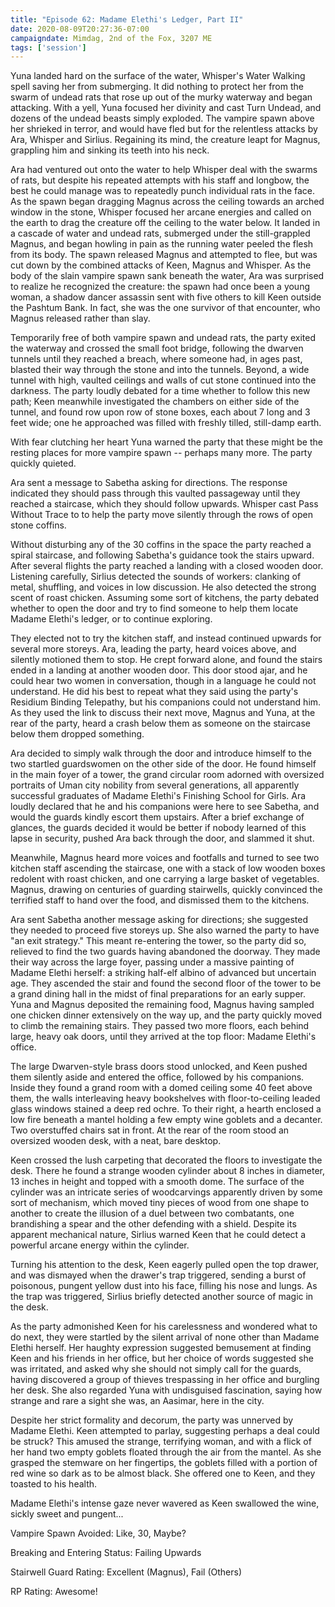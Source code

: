 ```yaml
---
title: "Episode 62: Madame Elethi's Ledger, Part II"
date: 2020-08-09T20:27:36-07:00
campaigndate: Mimdag, 2nd of the Fox, 3207 ME
tags: ['session']
---
```


Yuna landed hard on the surface of the water, Whisper's Water Walking spell saving her from
submerging. It did nothing to protect her from the swarm of undead rats that rose up out of the
murky waterway and began attacking. With a yell, Yuna focused her divinity and cast Turn Undead,
and dozens of the undead beasts simply exploded. The vampire spawn above her shrieked in terror, and
would have fled but for the relentless attacks by Ara, Whisper and Sirlius. Regaining its mind, the
creature leapt for Magnus, grappling him and sinking its teeth into his neck.

Ara had ventured out onto the water to help Whisper deal with the swarms of rats, but despite his
repeated attempts with his staff and longbow, the best he could manage was to repeatedly punch
individual rats in the face. As the spawn began dragging Magnus across the ceiling towards an arched
window in the stone, Whisper focused her arcane energies and called on the earth to drag the
creature off the ceiling to the water below. It landed in a cascade of water and undead rats,
submerged under the still-grappled Magnus, and began howling in pain as the running water peeled the
flesh from its body. The spawn released Magnus and attempted to flee, but was cut down by the
combined attacks of Keen, Magnus and Whisper. As the body of the slain vampire spawn sank beneath
the water, Ara was surprised to realize he recognized the creature: the spawn had once been a young
woman, a shadow dancer assassin sent with five others to kill Keen outside the Pashtum Bank. In
fact, she was the one survivor of that encounter, who Magnus released rather than slay.

Temporarily free of both vampire spawn and undead rats, the party exited the waterway and crossed
the small foot bridge, following the dwarven tunnels until they reached a breach, where someone had,
in ages past, blasted their way through the stone and into the tunnels. Beyond, a wide tunnel with
high, vaulted ceilings and walls of cut stone continued into the darkness. The party loudly debated
for a time whether to follow this new path; Keen meanwhile investigated the chambers on either side
of the tunnel, and found row upon row of stone boxes, each about 7 long and 3 feet wide; one he
approached was filled with freshly tilled, still-damp earth. 

With fear clutching her heart Yuna warned the party that these might be the resting places for more
vampire spawn -- perhaps many more. The party quickly quieted.

Ara sent a message to Sabetha asking for directions. The response indicated they should pass through
this vaulted passageway until they reached a staircase, which they should follow upwards. Whisper
cast Pass Without Trace to to help the party move silently through the rows of open stone coffins.

Without disturbing any of the 30 coffins in the space the party reached a spiral staircase, and
following Sabetha's guidance took the stairs upward. After several flights the party reached a
landing with a closed wooden door. Listening carefully, Sirlius detected the sounds of workers:
clanking of metal, shuffling, and voices in low discussion. He also detected the strong scent of
roast chicken. Assuming some sort of kitchens, the party debated whether to open the door and try to
find someone to help them locate Madame Elethi's ledger, or to continue exploring.

They elected not to try the kitchen staff, and instead continued upwards for several more storeys.
Ara, leading the party, heard voices above, and silently motioned them to stop. He crept forward
alone, and found the stairs ended in a landing at another wooden door. This door stood ajar, and he
could hear two women in conversation, though in a language he could not understand. He did his best
to repeat what they said using the party's Residium Binding Telepathy, but his companions could not
understand him. As they used the link to discuss their next move, Magnus and Yuna, at the rear of
the party, heard a crash below them as someone on the staircase below them dropped something.

Ara decided to simply walk through the door and introduce himself to the two startled guardswomen on
the other side of the door. He found himself in the main foyer of a tower, the grand circular room
adorned with oversized portraits of Uman city nobility from several generations, all apparently
successful graduates of Madame Elethi's Finishing School for Girls. Ara loudly declared that he and
his companions were here to see Sabetha, and would the guards kindly escort them upstairs. After a
brief exchange of glances, the guards decided it would be better if nobody learned of this lapse in
security, pushed Ara back through the door, and slammed it shut.

Meanwhile, Magnus heard more voices and footfalls and turned to see two kitchen staff ascending the
staircase, one with a stack of low wooden boxes redolent with roast chicken, and one carrying a
large basket of vegetables. Magnus, drawing on centuries of guarding stairwells, quickly convinced
the terrified staff to hand over the food, and dismissed them to the kitchens.

Ara sent Sabetha another message asking for directions; she suggested they needed to proceed five
storeys up. She also warned the party to have "an exit strategy." This meant re-entering the tower,
so the party did so, relieved to find the two guards having abandoned the doorway. They made their
way across the large foyer, passing under a massive painting of Madame Elethi herself: a striking
half-elf albino of advanced but uncertain age. They ascended the stair and found the second floor of
the tower to be a grand dining hall in the midst of final preparations for an early supper. Yuna and
Magnus deposited the remaining food, Magnus having sampled one chicken dinner extensively on the way
up, and the party quickly moved to climb the remaining stairs. They passed two more floors, each
behind large, heavy oak doors, until they arrived at the top floor: Madame Elethi's office.

The large Dwarven-style brass doors stood unlocked, and Keen pushed them silently aside and entered
the office, followed by his companions. Inside they found a grand room with a domed ceiling some 40
feet above them, the walls interleaving heavy bookshelves with floor-to-ceiling leaded glass windows
stained a deep red ochre. To their right, a hearth enclosed a low fire beneath a mantel holding a
few empty wine goblets and a decanter. Two overstuffed chairs sat in front. At the rear of the room
stood an oversized wooden desk, with a neat, bare desktop.

Keen crossed the lush carpeting that decorated the floors to investigate the desk. There he found a
strange wooden cylinder about 8 inches in diameter, 13 inches in height and topped with a smooth
dome. The surface of the cylinder was an intricate series of woodcarvings apparently driven by some
sort of mechanism, which moved tiny pieces of wood from one shape to another to create the illusion
of a duel between two combatants, one brandishing a spear and the other defending with a shield.
Despite its apparent mechanical nature, Sirlius warned Keen that he could detect a powerful arcane
energy within the cylinder.

Turning his attention to the desk, Keen eagerly pulled open the top drawer, and was dismayed when
the drawer's trap triggered, sending a burst of poisonous, pungent yellow dust into his face,
filling his nose and lungs. As the trap was triggered, Sirlius briefly detected another source of
magic in the desk.

As the party admonished Keen for his carelessness and wondered what to do next, they were startled
by the silent arrival of none other than Madame Elethi herself. Her haughty expression suggested
bemusement at finding Keen and his friends in her office, but her choice of words suggested she was
irritated, and asked why she should not simply call for the guards, having discovered a group of
thieves trespassing in her office and burgling her desk. She also regarded Yuna with undisguised
fascination, saying how strange and rare a sight she was, an Aasimar, here in the city.

Despite her strict formality and decorum, the party was unnerved by Madame Elethi. Keen attempted to
parlay, suggesting perhaps a deal could be struck? This amused the strange, terrifying woman, and
with a flick of her hand two empty goblets floated through the air from the mantel. As she grasped
the stemware on her fingertips, the goblets filled with a portion of red wine so dark as to be
almost black. She offered one to Keen, and they toasted to his health.

Madame Elethi's intense gaze never wavered as Keen swallowed the wine, sickly sweet and pungent...


Vampire Spawn Avoided: Like, 30, Maybe?

Breaking and Entering Status: Failing Upwards

Stairwell Guard Rating: Excellent (Magnus), Fail (Others)

RP Rating: Awesome!
